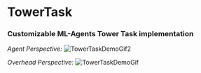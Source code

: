 # TowerTask
### Customizable ML-Agents Tower Task implementation
 
*Agent Perspective:*
![TowerTaskDemoGif2](https://user-images.githubusercontent.com/76073531/221057051-bd5a9aa4-3327-4b7d-9e02-05c281168592.gif)

*Overhead Perspective:*
![TowerTaskDemoGif](https://user-images.githubusercontent.com/76073531/221055659-9e07b53b-aea0-4382-a8ef-5d1faaa95d41.gif)



